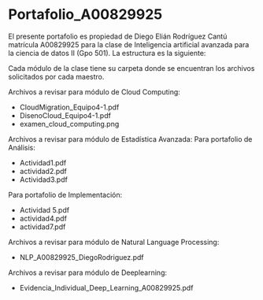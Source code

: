 # Portafolio_A00829925

El presente portafolio es propiedad de Diego Elián Rodríguez Cantú matrícula A00829925 para la clase de Inteligencia artificial avanzada para la ciencia de datos II (Gpo 501). La estructura es la siguiente:

Cada módulo de la clase tiene su carpeta donde se encuentran los archivos solicitados por cada maestro.

Archivos a revisar para módulo de Cloud Computing:
* CloudMigration_Equipo4-1.pdf
* DisenoCloud_Equipo4-1.pdf
* examen_cloud_computing.png

Archivos a revisar para módulo de Estadística Avanzada:
Para portafolio de Análisis:
* Actividad1.pdf
* actividad2.pdf
* Actividad3.pdf

Para portafolio de Implementación:
* Actividad 5.pdf
* actividad4.pdf
* actividad7.pdf

Archivos a revisar para módulo de Natural Language Processing:
* NLP_A00829925_DiegoRodriguez.pdf

Archivos a revisar para módulo de Deeplearning:
* Evidencia_Individual_Deep_Learning_A00829925.pdf
